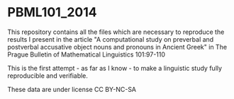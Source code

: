 PBML101_2014
============
This repository contains all the files which are necessary to reproduce the results I present in the article 
"A computational study on preverbal and postverbal accusative object nouns and pronouns in Ancient Greek" in 
The Prague Bulletin of Mathematical Linguistics 101:97-110

This is the first attempt - as far as I know - to make a linguistic study fully reproducible and verifiable.

These data are under license CC BY-NC-SA 
